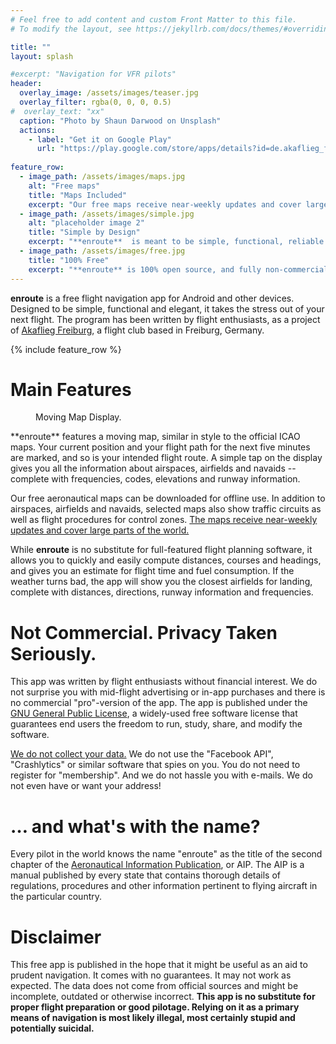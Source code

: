```yaml
---
# Feel free to add content and custom Front Matter to this file.
# To modify the layout, see https://jekyllrb.com/docs/themes/#overriding-theme-defaults

title: ""
layout: splash

#excerpt: "Navigation for VFR pilots"
header:
  overlay_image: /assets/images/teaser.jpg
  overlay_filter: rgba(0, 0, 0, 0.5)
#  overlay_text: "xx"
  caption: "Photo by Shaun Darwood on Unsplash"
  actions:
    - label: "Get it on Google Play"
      url: "https://play.google.com/store/apps/details?id=de.akaflieg_freiburg.enroute"
      
feature_row:
  - image_path: /assets/images/maps.jpg
    alt: "Free maps"
    title: "Maps Included"
    excerpt: "Our free maps receive near-weekly updates and cover large parts of the world. [More …](/maps/)"
  - image_path: /assets/images/simple.jpg
    alt: "placeholder image 2"
    title: "Simple by Design"
    excerpt: "**enroute**  is meant to be simple, functional, reliable and easy to learn."
  - image_path: /assets/images/free.jpg
    title: "100% Free"
    excerpt: "**enroute** is 100% open source, and fully non-commercial. [We do not collect your data.](/privacy/)"
---
```


**enroute** is a free flight navigation app for Android and other devices. Designed to be simple, functional and elegant, it takes the stress out of your next flight. The program has been written by flight enthusiasts, as a project of [Akaflieg Freiburg](https://akaflieg-freiburg.de), a flight club based in Freiburg, Germany.

{% include feature_row %}

# Main Features

<figure style="width: 150px" class="align-right">
  <img src="{{ site.url }}{{ site.baseurl }}/assets/images/map.png" alt="">
  <figcaption>Moving Map Display.</figcaption>
</figure>
**enroute** features a moving map, similar in style to the official ICAO maps.  Your current position and your flight path for the next five minutes are marked, and so is your intended flight route. A simple tap on the display gives you all the information about airspaces, airfields and navaids -- complete with frequencies, codes, elevations and runway information.

Our free aeronautical maps can be downloaded for offline use.  In addition to airspaces, airfields and navaids, selected maps also show traffic circuits as well as flight procedures for control zones.  [The maps receive near-weekly updates and cover large parts of the world.](/maps/)

While **enroute** is no substitute for full-featured flight planning software, it allows you to quickly and easily compute distances, courses and headings, and gives you an estimate for flight time and fuel consumption. If the weather turns bad, the app will show you the closest airfields for landing, complete with distances, directions, runway information and frequencies.

# Not Commercial. Privacy Taken Seriously.

This app was written by flight enthusiasts without financial interest. We do not surprise you with mid-flight advertising or in-app purchases and there is no commercial "pro"-version of the app. The app is published under the [GNU General Public License](https://en.wikipedia.org/wiki/GNU_General_Public_License), a widely-used free software license that guarantees end users the freedom to run, study, share, and modify the software.

[We do not collect your data.](/privacy/) We do not use the "Facebook API", "Crashlytics" or similar software that spies on you. You do not need to register for "membership". And we do not hassle you with e-mails. We do not even have or want your address!

# … and what's with the name?

Every pilot in the world knows the name "enroute" as the title of the second chapter of the [Aeronautical Information Publication](https://en.wikipedia.org/wiki/Aeronautical_Information_Publication), or AIP.  The AIP is a manual published by every state that contains thorough details of regulations, procedures and other information pertinent to flying aircraft in the particular country.

# Disclaimer

This free app is published in the hope that it might be useful as an aid to prudent navigation. It comes with no guarantees. It may not work as expected. The data does not come from official sources and might be incomplete, outdated or otherwise incorrect.  **This app is no substitute for proper flight preparation or good pilotage. Relying on it as a primary means of navigation is most likely illegal, most certainly stupid and potentially suicidal.**
